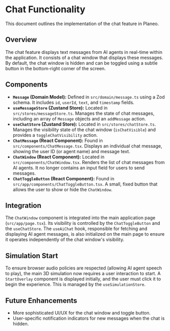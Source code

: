 # Chat Functionality

This document outlines the implementation of the chat feature in Planeo.

## Overview

The chat feature displays text messages from AI agents in real-time within the application. It consists of a chat window that displays these messages. By default, the chat window is hidden and can be toggled using a subtle button in the bottom-right corner of the screen.

## Components

- **`Message` (Domain Model):** Defined in `src/domain/message.ts` using a Zod schema. It includes `id`, `userId`, `text`, and `timestamp` fields.
- **`useMessageStore` (Zustand Store):** Located in `src/stores/messageStore.ts`. Manages the state of chat messages, including an array of `Message` objects and an `addMessage` action.
- **`useChatStore` (Zustand Store):** Located in `src/stores/chatStore.ts`. Manages the visibility state of the chat window (`isChatVisible`) and provides a `toggleChatVisibility` action.
- **`ChatMessage` (React Component):** Found in `src/components/ChatMessage.tsx`. Displays an individual chat message, showing the user ID (or agent name) and message text.
- **`ChatWindow` (React Component):** Located in `src/components/ChatWindow.tsx`. Renders the list of chat messages from AI agents. It no longer contains an input field for users to send messages.
- **`ChatToggleButton` (React Component):** Found in `src/app/components/ChatToggleButton.tsx`. A small, fixed button that allows the user to show or hide the `ChatWindow`.

## Integration

The `ChatWindow` component is integrated into the main application page (`src/app/page.tsx`). Its visibility is controlled by the `ChatToggleButton` and the `useChatStore`. The `useAiChat` hook, responsible for fetching and displaying AI agent messages, is also initialized on the main page to ensure it operates independently of the chat window's visibility.

## Simulation Start

To ensure browser audio policies are respected (allowing AI agent speech to play), the main 3D simulation now requires a user interaction to start. A `StartOverlay` component is displayed initially, and the user must click it to begin the experience. This is managed by the `useSimulationStore`.

## Future Enhancements

- More sophisticated UI/UX for the chat window and toggle button.
- User-specific notification indicators for new messages when the chat is hidden.
